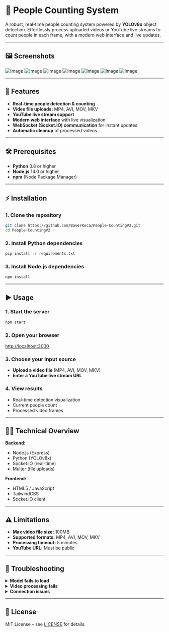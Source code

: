 # 👥 People Counting System

A robust, real-time people counting system powered by **YOLOv8x** object detection. Effortlessly process uploaded videos or YouTube live streams to count people in each frame, with a modern web interface and live updates.

---

## 🖼️ Screenshots
![Image](https://github.com/user-attachments/assets/a4f4f05f-59fe-4239-971c-9a545a4b568e)
![Image](https://github.com/user-attachments/assets/082910f6-a35e-4b12-982f-f7db9a63b7da)
![Image](https://github.com/user-attachments/assets/eb6b180b-f84e-4b0d-b4a2-cdd36226f254)
![Image](https://github.com/user-attachments/assets/70ce7c28-5c6a-406d-afb4-ba366585eb13)
![Image](https://github.com/user-attachments/assets/ca53a75a-12f4-4bb4-a251-192a73146da4)
![Image](https://github.com/user-attachments/assets/febf058b-0d56-4d2f-a5a6-fcab81e229c2)
![Image](https://github.com/user-attachments/assets/961420af-71b9-489b-81f9-1560e75272df)

---

## 🚀 Features

- **Real-time people detection & counting**
- **Video file uploads:** MP4, AVI, MOV, MKV
- **YouTube live stream support**
- **Modern web interface** with live visualization
- **WebSocket (Socket.IO) communication** for instant updates
- **Automatic cleanup** of processed videos

---

## 🛠️ Prerequisites

- **Python** 3.8 or higher
- **Node.js** 14.0 or higher
- **npm** (Node Package Manager)

---

## ⚡ Installation

### 1. Clone the repository
```bash
git clone https://github.com/BaverKoca/People-CountingV2.git
cd People-CountingV2
```

### 2. Install Python dependencies
```bash
pip install -r requirements.txt
```

### 3. Install Node.js dependencies
```bash
npm install
```

---

## ▶️ Usage

### 1. Start the server
```bash
npm start
```

### 2. Open your browser
[http://localhost:3000](http://localhost:3000)

### 3. Choose your input source
- **Upload a video file** (MP4, AVI, MOV, MKV)
- **Enter a YouTube live stream URL**

### 4. View results
- Real-time detection visualization
- Current people count
- Processed video frames

---

## 🧑‍💻 Technical Overview

**Backend:**
- Node.js (Express)
- Python (YOLOv8x)
- Socket.IO (real-time)
- Multer (file uploads)

**Frontend:**
- HTML5 / JavaScript
- TailwindCSS
- Socket.IO client

---

## ⚠️ Limitations

- **Max video file size:** 100MB
- **Supported formats:** MP4, AVI, MOV, MKV
- **Processing timeout:** 5 minutes
- **YouTube URL:** Must be public

---

## 🛟 Troubleshooting

<details>
<summary><strong>Model fails to load</strong></summary>

- Check internet connection & disk space
- Restart the server
</details>

<details>
<summary><strong>Video processing fails</strong></summary>

- Ensure format is supported & file < 100MB
- Check server logs
</details>

<details>
<summary><strong>Connection issues</strong></summary>

- System auto-reconnects
- Refresh the page or check your connection
</details>

---

## 📄 License

MIT License – see [LICENSE](LICENSE) for details.

